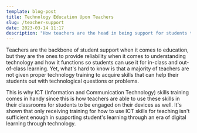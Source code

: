 ```yaml
---
template: blog-post
title: Technology Education Upon Teachers
slug: /teacher-support
date: 2023-03-14 11:17
description: "How teachers are the head in being support for students to achieve success "
---
```

T﻿eachers are the backbone of student support when it comes to education, but they are the ones to provide reliability when it comes to understanding technology and how it functions so students can use it for in-class and out-of-class learning. Yet, what's hard to know is that a majority of teachers are not given proper technology training to acquire skills that can help their students out with technological questions or problems. 

T﻿his is why ICT (Information and Communication Technology) skills training comes in handy since this is how teachers are able to use these skills in their classrooms for students to be engaged on their devices as well. It's shown that only receiving training for how to use ICT skills for teaching isn't sufficient enough in supporting student's learning through an era of digital learning through technology.